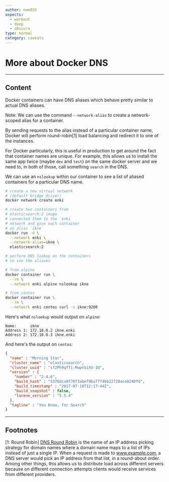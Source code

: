 ```yaml
---
author: nem035
aspects:
  - workout
  - deep
  - obscura
type: normal
category: caveats
---
```


# More about Docker DNS

---
## Content

Docker containers can have DNS aliases which behave pretty similar to actual DNS aliases.

Note: We can use the command `--network-alias` to create a network-scoped alias for a container.

By sending requests to the alias instead of a particular container name, Docker will perform round-robin[1] load balancing and redirect it to one of the instances.

For Docker particularly, this is useful in production to get around the fact that container names are unique. For example, this allows us to install the same app twice (maybe `dev` and `test`) on the same docker server and we need to, in both of those, call something `search` in the DNS.

We can use an `nslookup` within our container to see a list of aliased containers for a particular DNS name.

```bash
# create a new virtual network
# (default bridge driver)
docker network create enki

# create two containers from
# elasticsearch:2 image
# connected them to the `enki`
# network and give each container
# an alias `ikne`
docker run -d \
  --network enki \
  --network-alias=ikne \
  elasticsearch:2

# perform DNS lookup on the containers
# to see the aliases

# from alpine
docker container run \
  --rm \
  --network enki alpine nslookup ikne

# from centos
docker container run \
  --rm \
  --network enki centos curl -s ikne:9200
```

Here's what `nslookup` would output on `alpine`:

```
Name:      ikne
Address 1: 172.18.0.2 ikne.enki
Address 2: 172.18.0.3 ikne.enki
```

And here's the output on `centos`:

```json
{
  "name" : "Morning Star",
  "cluster_name" : "elasticsearch",
  "cluster_uuid" : "sf2Ph9qfTi-MwpnSiXU-1Q",
  "version" : {
    "number" : "2.4.6",
    "build_hash" : "5376dca9f70f3abef96a77f4bb22720ace8240fd",
    "build_timestamp" : "2017-07-18T12:17:44Z",
    "build_snapshot" : false,
    "lucene_version" : "5.5.4"
  },
  "tagline" : "You Know, for Search"
}
```

---
## Footnotes

[1: Round Robin]
[DNS Round Robin](https://en.wikipedia.org/wiki/Round-robin_DNS)
is the name of an IP address picking strategy for domain names where a domain name maps to a list of IPs instead of just a single IP. When a request is made to www.example.com, a DNS server would pick an IP address from that list, in a round-about order. Among other things, this allows us to distribute load across different servers because on different connection attempts clients would receive services from different providers.


